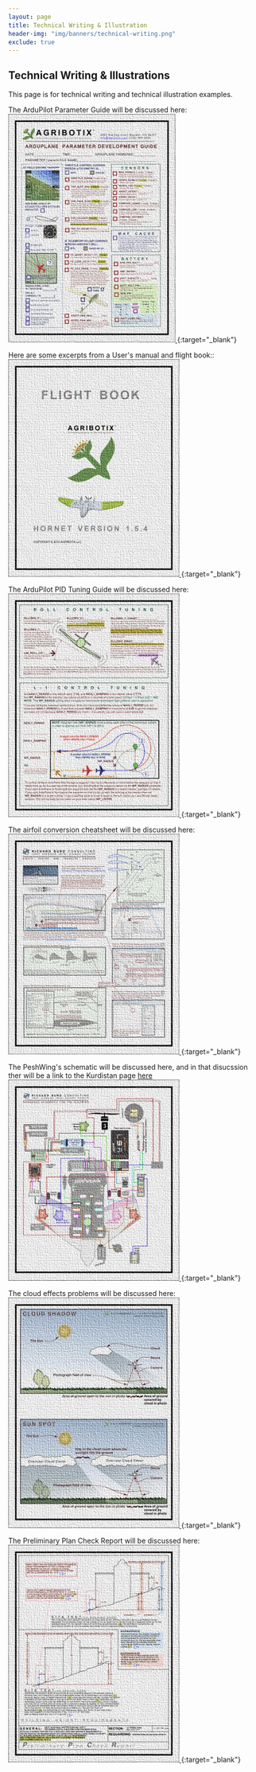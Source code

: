 ```yaml
---
layout: page
title: Technical Writing & Illustration
header-img: "img/banners/technical-writing.png"
exclude: true
---
```


## Technical Writing & Illustrations
This page is for technical writing and technical illustration examples.

The ArduPilot Parameter Guide will be discussed here:
[
![a test-pilot's checklist](/img/previews/technical/arduparam.jpg)
](https://i.imgur.com/yzeb0vr.png){:target="_blank"}

Here are some excerpts from a User's manual and flight book::
[
![flight book front cover](/img/previews/technical/user.jpg)
](https://drive.google.com/file/d/1f8DMw47fdqSKiiJZiQJo9zwNbjul3_6I/view?usp=sharing){:target="_blank"}

The ArduPilot PID Tuning Guide will be discussed here:
[
![a cheat-sheet for PID tuning in ArduPlane](/img/previews/technical/PID.jpg)
](https://i.imgur.com/PARZgRF.png){:target="_blank"}

The airfoil conversion cheatsheet will be discussed here:
[
![schematic of drone electronics](/img/previews/technical/airfoil.jpg)
](https://i.imgur.com/MxSuwo6.png){:target="_blank"}

The PeshWing's schematic will be discussed here, and in that disucssion ther will be a link to the Kurdistan page [here](/kurdistan)
[
![schematic of drone electronics](/img/previews/technical/schematic.pesh.jpg)
](https://i.imgur.com/odznlxk.png){:target="_blank"}

The cloud effects problems will be discussed here:
[
![sun and clouds effect drone imaging](/img/previews/technical/clouds.jpg)
](https://i.imgur.com/shRK5MM.png){:target="_blank"}

The Preliminary Plan Check Report will be discussed here:
[
![a building code cheat-sheet for architects](/img/previews/technical/PPCR.jpg)
](https://drive.google.com/file/d/1eKmsGVYmhu2lsvhu4eRYZEHo2iMHiPw7/view?usp=sharing){:target="_blank"}
